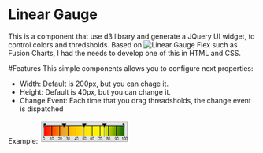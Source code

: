 # Linear Gauge
This is a component that use d3 library and generate a JQuery UI widget, to control colors and thredsholds.
Based on ![Linear Gauge Flex](http://docs.fusioncharts.com/flex/charts/) such as Fusion Charts, I had the needs to develop one of this in HTML and CSS.

#Features
This simple components allows you to configure next properties:
* Width: Default is 200px, but you can chage it.
* Height: Default is 40px, but you can change it.
* Change Event: Each time that you drag threadsholds, the change event is dispatched

Example:
![Linear Gauge Default](https://raw.githubusercontent.com/lflores/linear-gauge/master/images/linear-gauge.png)
